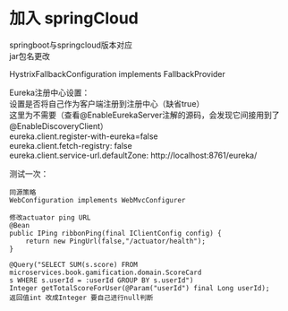 # 加入 springCloud

springboot与springcloud版本对应   
jar包名更改  

HystrixFallbackConfiguration implements FallbackProvider  

Eureka注册中心设置：          
    设置是否将自己作为客户端注册到注册中心（缺省true）  
    这里为不需要（查看@EnableEurekaServer注解的源码，会发现它间接用到了@EnableDiscoveryClient）  
    eureka.client.register-with-eureka=false  
    eureka.client.fetch-registry: false  
    eureka.client.service-url.defaultZone: http://localhost:8761/eureka/  
    
测试一次：

    同源策略
    WebConfiguration implements WebMvcConfigurer

    修改actuator ping URL
    @Bean
    public IPing ribbonPing(final IClientConfig config) {
        return new PingUrl(false,"/actuator/health");
    }

    @Query("SELECT SUM(s.score) FROM microservices.book.gamification.domain.ScoreCard 
    s WHERE s.userId = :userId GROUP BY s.userId")
    Integer getTotalScoreForUser(@Param("userId") final Long userId);
    返回值int 改成Integer 要自己进行null判断  
